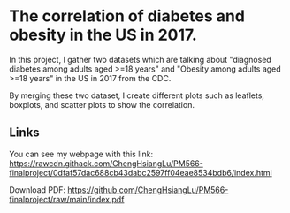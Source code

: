 # **The correlation of diabetes and obesity in the US in 2017.**

In this project, I gather two datasets which are talking about "diagnosed diabetes among adults aged >=18 years" and "Obesity among adults aged >=18 years" in the US in 2017 from the CDC.

By merging these two dataset, I create different plots such as leaflets, boxplots, and scatter plots to show the correlation.

## Links

You can see my webpage with this link:
https://rawcdn.githack.com/ChengHsiangLu/PM566-finalproject/0dfaf57dac688cb43dabc2597ff04eae8534bdb6/index.html

Download PDF:
https://github.com/ChengHsiangLu/PM566-finalproject/raw/main/index.pdf



